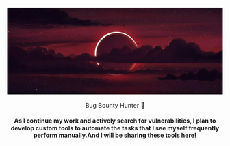 ![Header](./background.jpg)
<p align="center">Bug Bounty Hunter 🥷</p>
<h4 align="center">As I continue my work and actively search for vulnerabilities, I plan to develop custom tools to automate the tasks that I see myself frequently perform manually.And I will be sharing these tools here!</h4>
